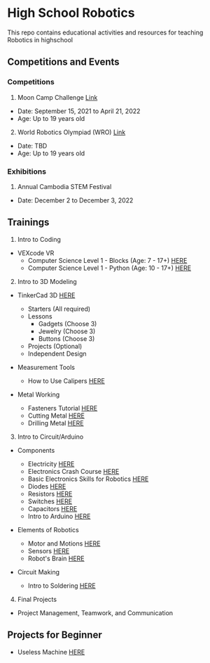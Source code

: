 # High School Robotics
This repo contains educational activities and resources for teaching Robotics in highschool

## Competitions and Events
### Competitions
1. Moon Camp Challenge [Link](https://mooncampchallenge.org/#1631704003944-28a0dede-789d)
* Date: September 15, 2021 to April 21, 2022
* Age: Up to 19 years old

2. World Robotics Olympiad (WRO) [Link](https://wro-association.org/competition/2022-season/)
* Date: TBD
* Age: Up to 19 years old

### Exhibitions
1. Annual Cambodia STEM Festival
* Date: December 2 to December 3, 2022

## Trainings
1. Intro to Coding
* VEXcode VR
  * Computer Science Level 1 - Blocks (Age: 7 - 17+) [HERE](https://education.vex.com/stemlabs/cs/computer-science-level-1-blocks)
  * Computer Science Level 1 - Python (Age: 10 - 17+) [HERE](https://education.vex.com/stemlabs/cs/computer-science-level-1-python)

2. Intro to 3D Modeling
* TinkerCad 3D [HERE](https://www.tinkercad.com/learn/designs)
  * Starters (All required)
  * Lessons
    * Gadgets (Choose 3)
    * Jewelry (Choose 3)
    * Buttons (Choose 3)
  * Projects (Optional)
  * Independent Design

* Measurement Tools
  * How to Use Calipers [HERE](https://www.instructables.com/How-to-Use-Calipers/)

* Metal Working
  * Fasteners Tutorial [HERE](https://www.instructables.com/Fasteners-Tutorial/)
  * Cutting Metal [HERE](https://www.instructables.com/Cutting-Metal/)
  * Drilling Metal [HERE](https://www.instructables.com/Drilling-Metal/)

3. Intro to Circuit/Arduino
* Components
  * Electricity [HERE](https://www.instructables.com/Electricity-2/)
  * Electronics Crash Course [HERE](https://www.instructables.com/Electronics-Crash-Course/)
  * Basic Electronics Skills for Robotics [HERE](https://www.instructables.com/Basic-Electronics-Skills-for-Robotics/)
  * Diodes [HERE](https://www.instructables.com/Diodes/)
  * Resistors [HERE](https://www.instructables.com/Resistors/)
  * Switches [HERE](https://www.instructables.com/Switches/)
  * Capacitors [HERE](https://www.instructables.com/Capacitors-2/)
  * Intro to Arduino [HERE](https://www.instructables.com/Intro-to-Arduino/)

* Elements of Robotics
  * Motor and Motions [HERE](https://www.instructables.com/Motors-and-Motion/)
  * Sensors [HERE](https://www.instructables.com/Sensors-2/)
  * Robot's Brain [HERE](https://www.instructables.com/Robot-Brains/)

* Circuit Making
  * Intro to Soldering [HERE](https://www.instructables.com/Intro-to-Soldering/)

4. Final Projects
* Project Management, Teamwork, and Communication


## Projects for Beginner
* Useless Machine [HERE](https://www.instructables.com/Useless-Machine-Instructions/)
